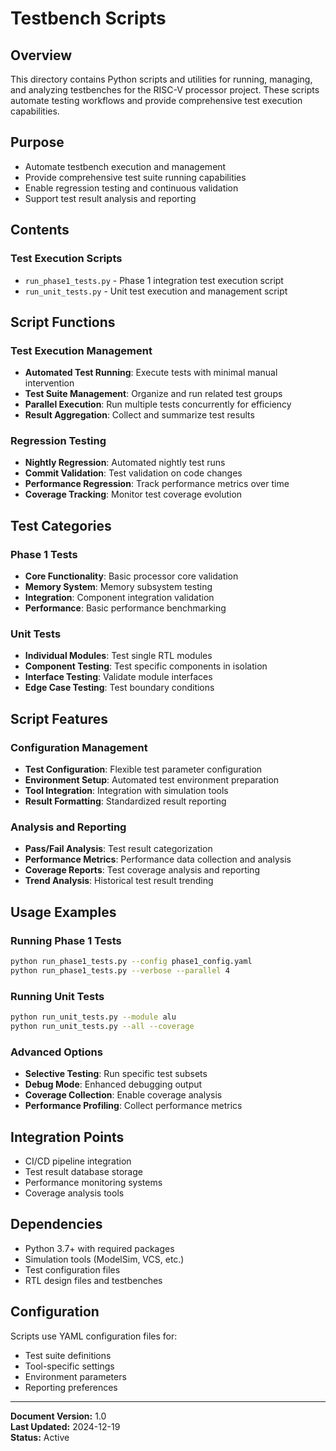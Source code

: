 # Testbench Scripts

## Overview
This directory contains Python scripts and utilities for running, managing, and analyzing testbenches for the RISC-V processor project. These scripts automate testing workflows and provide comprehensive test execution capabilities.

## Purpose
- Automate testbench execution and management
- Provide comprehensive test suite running capabilities
- Enable regression testing and continuous validation
- Support test result analysis and reporting

## Contents

### Test Execution Scripts
- `run_phase1_tests.py` - Phase 1 integration test execution script
- `run_unit_tests.py` - Unit test execution and management script

## Script Functions

### Test Execution Management
- **Automated Test Running**: Execute tests with minimal manual intervention
- **Test Suite Management**: Organize and run related test groups
- **Parallel Execution**: Run multiple tests concurrently for efficiency
- **Result Aggregation**: Collect and summarize test results

### Regression Testing
- **Nightly Regression**: Automated nightly test runs
- **Commit Validation**: Test validation on code changes
- **Performance Regression**: Track performance metrics over time
- **Coverage Tracking**: Monitor test coverage evolution

## Test Categories

### Phase 1 Tests
- **Core Functionality**: Basic processor core validation
- **Memory System**: Memory subsystem testing
- **Integration**: Component integration validation
- **Performance**: Basic performance benchmarking

### Unit Tests
- **Individual Modules**: Test single RTL modules
- **Component Testing**: Test specific components in isolation
- **Interface Testing**: Validate module interfaces
- **Edge Case Testing**: Test boundary conditions

## Script Features

### Configuration Management
- **Test Configuration**: Flexible test parameter configuration
- **Environment Setup**: Automated test environment preparation
- **Tool Integration**: Integration with simulation tools
- **Result Formatting**: Standardized result reporting

### Analysis and Reporting
- **Pass/Fail Analysis**: Test result categorization
- **Performance Metrics**: Performance data collection and analysis
- **Coverage Reports**: Test coverage analysis and reporting
- **Trend Analysis**: Historical test result trending

## Usage Examples

### Running Phase 1 Tests
```bash
python run_phase1_tests.py --config phase1_config.yaml
python run_phase1_tests.py --verbose --parallel 4
```

### Running Unit Tests
```bash
python run_unit_tests.py --module alu
python run_unit_tests.py --all --coverage
```

### Advanced Options
- **Selective Testing**: Run specific test subsets
- **Debug Mode**: Enhanced debugging output
- **Coverage Collection**: Enable coverage analysis
- **Performance Profiling**: Collect performance metrics

## Integration Points
- CI/CD pipeline integration
- Test result database storage
- Performance monitoring systems
- Coverage analysis tools

## Dependencies
- Python 3.7+ with required packages
- Simulation tools (ModelSim, VCS, etc.)
- Test configuration files
- RTL design files and testbenches

## Configuration
Scripts use YAML configuration files for:
- Test suite definitions
- Tool-specific settings
- Environment parameters
- Reporting preferences

---
**Document Version:** 1.0  
**Last Updated:** 2024-12-19  
**Status:** Active 